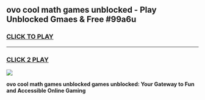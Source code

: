 
## ovo cool math games unblocked - Play Unblocked Gmaes & Free #99a6u
<h3>
<a href="https://news.freeplayer.one?title=ovo_cool_math_games_unblocked&ref=26F">CLICK TO PLAY</a></h3>
<hr>

<h3>
<a href="https://news.freeplayer.one?title=ovo_cool_math_games_unblocked&ref=26F">CLICK 2 PLAY</a>
  
</h3>

<a href="https://news.freeplayer.one?title=ovo_cool_math_games_unblocked&ref=26F/"><img src="https://clearcache.store/games.png"></a>


**ovo cool math games unblocked games unblocked: Your Gateway to Fun and Accessible Online Gaming**
